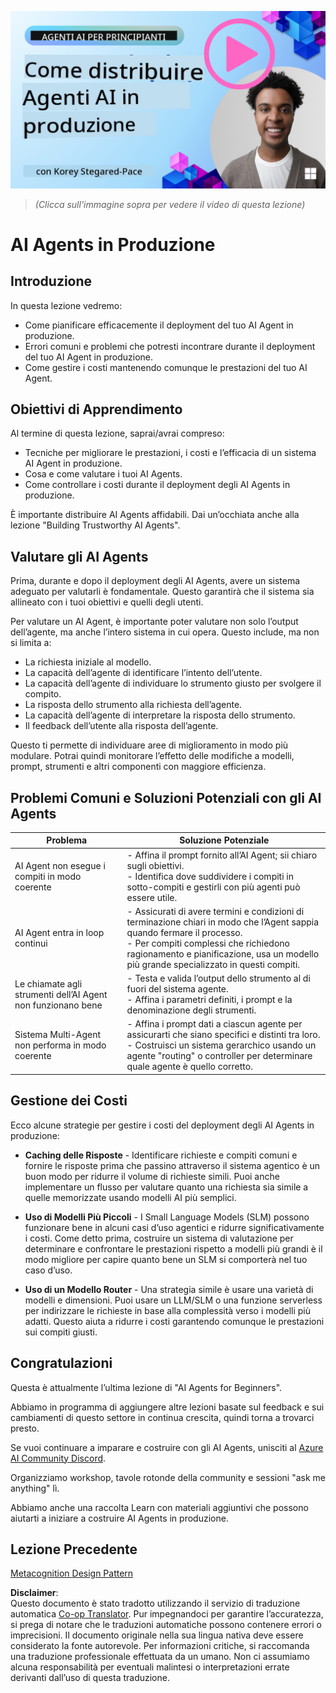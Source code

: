 <!--
CO_OP_TRANSLATOR_METADATA:
{
  "original_hash": "1ad5de6a6388d02c145a92dd04358bab",
  "translation_date": "2025-07-12T13:38:10+00:00",
  "source_file": "10-ai-agents-production/README.md",
  "language_code": "it"
}
-->
[![AI Agents In Production](../../../translated_images/lesson-10-thumbnail.2b79a30773db093e0b4fb47aaa618069e0afb4745fad4836526cf51df87f9ac9.it.png)](https://youtu.be/l4TP6IyJxmQ?si=IvCW3cbw0NJ2mUMV)

> _(Clicca sull'immagine sopra per vedere il video di questa lezione)_
# AI Agents in Produzione

## Introduzione

In questa lezione vedremo:

- Come pianificare efficacemente il deployment del tuo AI Agent in produzione.
- Errori comuni e problemi che potresti incontrare durante il deployment del tuo AI Agent in produzione.
- Come gestire i costi mantenendo comunque le prestazioni del tuo AI Agent.

## Obiettivi di Apprendimento

Al termine di questa lezione, saprai/avrai compreso:

- Tecniche per migliorare le prestazioni, i costi e l’efficacia di un sistema AI Agent in produzione.
- Cosa e come valutare i tuoi AI Agents.
- Come controllare i costi durante il deployment degli AI Agents in produzione.

È importante distribuire AI Agents affidabili. Dai un’occhiata anche alla lezione "Building Trustworthy AI Agents".

## Valutare gli AI Agents

Prima, durante e dopo il deployment degli AI Agents, avere un sistema adeguato per valutarli è fondamentale. Questo garantirà che il sistema sia allineato con i tuoi obiettivi e quelli degli utenti.

Per valutare un AI Agent, è importante poter valutare non solo l’output dell’agente, ma anche l’intero sistema in cui opera. Questo include, ma non si limita a:

- La richiesta iniziale al modello.
- La capacità dell’agente di identificare l’intento dell’utente.
- La capacità dell’agente di individuare lo strumento giusto per svolgere il compito.
- La risposta dello strumento alla richiesta dell’agente.
- La capacità dell’agente di interpretare la risposta dello strumento.
- Il feedback dell’utente alla risposta dell’agente.

Questo ti permette di individuare aree di miglioramento in modo più modulare. Potrai quindi monitorare l’effetto delle modifiche a modelli, prompt, strumenti e altri componenti con maggiore efficienza.

## Problemi Comuni e Soluzioni Potenziali con gli AI Agents

| **Problema**                                   | **Soluzione Potenziale**                                                                                                                                                                                                    |
| ---------------------------------------------- | -------------------------------------------------------------------------------------------------------------------------------------------------------------------------------------------------------------------------- |
| AI Agent non esegue i compiti in modo coerente | - Affina il prompt fornito all’AI Agent; sii chiaro sugli obiettivi.<br>- Identifica dove suddividere i compiti in sotto-compiti e gestirli con più agenti può essere utile.                                                  |
| AI Agent entra in loop continui                 | - Assicurati di avere termini e condizioni di terminazione chiari in modo che l’Agent sappia quando fermare il processo.<br>- Per compiti complessi che richiedono ragionamento e pianificazione, usa un modello più grande specializzato in questi compiti. |
| Le chiamate agli strumenti dell’AI Agent non funzionano bene | - Testa e valida l’output dello strumento al di fuori del sistema agente.<br>- Affina i parametri definiti, i prompt e la denominazione degli strumenti.                                                                     |
| Sistema Multi-Agent non performa in modo coerente | - Affina i prompt dati a ciascun agente per assicurarti che siano specifici e distinti tra loro.<br>- Costruisci un sistema gerarchico usando un agente "routing" o controller per determinare quale agente è quello corretto. |

## Gestione dei Costi

Ecco alcune strategie per gestire i costi del deployment degli AI Agents in produzione:

- **Caching delle Risposte** - Identificare richieste e compiti comuni e fornire le risposte prima che passino attraverso il sistema agentico è un buon modo per ridurre il volume di richieste simili. Puoi anche implementare un flusso per valutare quanto una richiesta sia simile a quelle memorizzate usando modelli AI più semplici.

- **Uso di Modelli Più Piccoli** - I Small Language Models (SLM) possono funzionare bene in alcuni casi d’uso agentici e ridurre significativamente i costi. Come detto prima, costruire un sistema di valutazione per determinare e confrontare le prestazioni rispetto a modelli più grandi è il modo migliore per capire quanto bene un SLM si comporterà nel tuo caso d’uso.

- **Uso di un Modello Router** - Una strategia simile è usare una varietà di modelli e dimensioni. Puoi usare un LLM/SLM o una funzione serverless per indirizzare le richieste in base alla complessità verso i modelli più adatti. Questo aiuta a ridurre i costi garantendo comunque le prestazioni sui compiti giusti.

## Congratulazioni

Questa è attualmente l’ultima lezione di "AI Agents for Beginners".

Abbiamo in programma di aggiungere altre lezioni basate sul feedback e sui cambiamenti di questo settore in continua crescita, quindi torna a trovarci presto.

Se vuoi continuare a imparare e costruire con gli AI Agents, unisciti al <a href="https://discord.gg/kzRShWzttr" target="_blank">Azure AI Community Discord</a>.

Organizziamo workshop, tavole rotonde della community e sessioni "ask me anything" lì.

Abbiamo anche una raccolta Learn con materiali aggiuntivi che possono aiutarti a iniziare a costruire AI Agents in produzione.

## Lezione Precedente

[Metacognition Design Pattern](../09-metacognition/README.md)

**Disclaimer**:  
Questo documento è stato tradotto utilizzando il servizio di traduzione automatica [Co-op Translator](https://github.com/Azure/co-op-translator). Pur impegnandoci per garantire l’accuratezza, si prega di notare che le traduzioni automatiche possono contenere errori o imprecisioni. Il documento originale nella sua lingua nativa deve essere considerato la fonte autorevole. Per informazioni critiche, si raccomanda una traduzione professionale effettuata da un umano. Non ci assumiamo alcuna responsabilità per eventuali malintesi o interpretazioni errate derivanti dall’uso di questa traduzione.